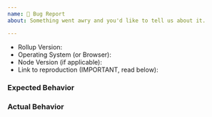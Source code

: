 ```yaml
---
name: 🐞 Bug Report
about: Something went awry and you'd like to tell us about it.

---
```


<!--
  ⚡️ katchow! We 💛 issues.

  Please - do not - remove this template.
  Please - do not - skip or remove parts of this template.
  Or your issue may be closed.

  👉🏽 Need help or tech support? Please don't open an issue!
  Head to https://gitter.im/rollup/rollup or https://stackoverflow.com/questions/tagged/rollupjs
  
  👉🏽 Is this issue related to an official plugin? Please do not open an issue here, go to the plugins repository instead: https://github.com/rollup/plugins/issues

  ❤️ Rollup? Please consider supporting our collective:
  👉 https://opencollective.com/rollup/donate
-->

- Rollup Version:
- Operating System (or Browser):
- Node Version (if applicable):
- Link to reproduction (IMPORTANT, read below):

<!--
  Issues without minimal reproductions will be closed! Please provide a link to one by:
  1. Using the REPL at https://rollupjs.org/repl/, or
  2. Using the REPL.it reproduction template at https://repl.it/@rollup/rollup-repro
     (allows full use of all rollup options and plugins), or
  3. Provide a minimal repository link (Read https://git.io/fNzHA for instructions).
     These may take more time to triage than the other options.
     
  For some bugs it this may seem like overkill but believe us, very often what seems like a
  "clear issue" is actually specific to some details of your setup. Having a runnable
  reproduction not only "proves" your bug to us but also allows us to spend all our effort
  fixing the bug instead of struggling to understand your issue.
-->


### Expected Behavior


### Actual Behavior


<!--
  Most issues can be expressed or demonstrated through the REPL or a repository.
  However, the situation may arise where some small code snippets also need to
  be provided. In that situation, please add your code below using
  Fenced Code Blocks (https://help.github.com/articles/creating-and-highlighting-code-blocks/)
-->


